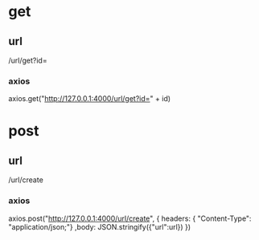 # get
## url
/url/get?id=
### axios
axios.get("http://127.0.0.1:4000/url/get?id=" + id)
# post
## url
/url/create
### axios
axios.post("http://127.0.0.1:4000/url/create", {
    headers: { "Content-Type": "application/json;"}
    ,body: JSON.stringify({"url":url})
})
